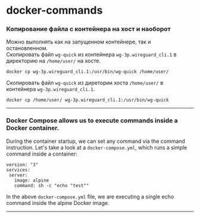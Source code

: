 # docker-commands

### Копирование файла с контейнера на хост и наоборот
Можно выполнять как на запущенном контейнере, так и остановленном.  
Скопировать файл `wg-quick` из контейнера `wg-3p.wireguard_cli.1` в директорию на `/home/user/` на хосте.
```
docker cp wg-3p.wireguard_cli.1:/usr/bin/wg-quick /home/user/
```
Скопировать файл `wg-quick` из диретории хоста `/home/user/` в контейнера `wg-3p.wireguard_cli.1`.
```
docker cp /home/user/ wg-3p.wireguard_cli.1:/usr/bin/wg-quick
```
---
### Docker Compose allows us to execute commands inside a Docker container.
During the container startup, we can set any command via the command instruction.
Let's take a look at a `docker-compose.yml`, which runs a simple command inside a container:
```
version: "3"
services:
 server:
   image: alpine
   command: sh -c "echo "test""
```
In the above `docker-compose.yml` file, we are executing a single echo command inside the alpine Docker image.

---
